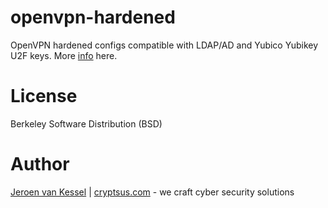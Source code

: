 # openvpn-hardened
OpenVPN hardened configs compatible with LDAP/AD and Yubico Yubikey U2F keys. More [info](https://cryptsus.com/blog/securce-openvpn-setup-X509-LDAP-yubikey-2fa-authentication-Ubuntu18.04) here.

# License
Berkeley Software Distribution (BSD)

# Author
[Jeroen van Kessel](https://twitter.com/jeroenvkessel) | [cryptsus.com](https://cryptsus.com) - we craft cyber security solutions
